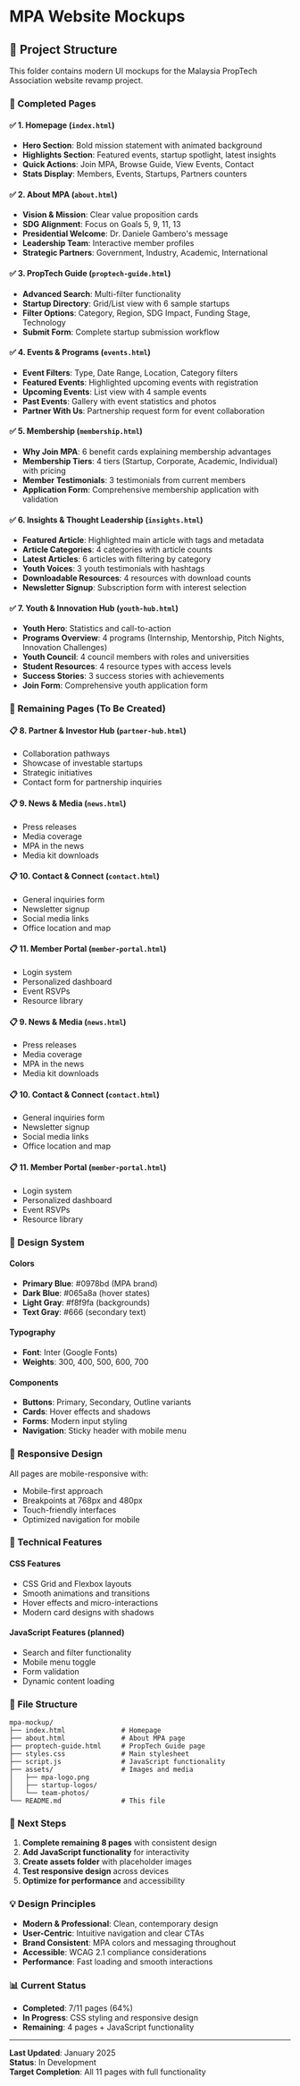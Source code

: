 # MPA Website Mockups

## 📁 Project Structure

This folder contains modern UI mockups for the Malaysia PropTech Association website revamp project.

### 🎯 Completed Pages

#### ✅ 1. Homepage (`index.html`)
- **Hero Section**: Bold mission statement with animated background
- **Highlights Section**: Featured events, startup spotlight, latest insights
- **Quick Actions**: Join MPA, Browse Guide, View Events, Contact
- **Stats Display**: Members, Events, Startups, Partners counters

#### ✅ 2. About MPA (`about.html`)
- **Vision & Mission**: Clear value proposition cards
- **SDG Alignment**: Focus on Goals 5, 9, 11, 13
- **Presidential Welcome**: Dr. Daniele Gambero's message
- **Leadership Team**: Interactive member profiles
- **Strategic Partners**: Government, Industry, Academic, International

#### ✅ 3. PropTech Guide (`proptech-guide.html`)
- **Advanced Search**: Multi-filter functionality
- **Startup Directory**: Grid/List view with 6 sample startups
- **Filter Options**: Category, Region, SDG Impact, Funding Stage, Technology
- **Submit Form**: Complete startup submission workflow

#### ✅ 4. Events & Programs (`events.html`)
- **Event Filters**: Type, Date Range, Location, Category filters
- **Featured Events**: Highlighted upcoming events with registration
- **Upcoming Events**: List view with 4 sample events
- **Past Events**: Gallery with event statistics and photos
- **Partner With Us**: Partnership request form for event collaboration

#### ✅ 5. Membership (`membership.html`)
- **Why Join MPA**: 6 benefit cards explaining membership advantages
- **Membership Tiers**: 4 tiers (Startup, Corporate, Academic, Individual) with pricing
- **Member Testimonials**: 3 testimonials from current members
- **Application Form**: Comprehensive membership application with validation

#### ✅ 6. Insights & Thought Leadership (`insights.html`)
- **Featured Article**: Highlighted main article with tags and metadata
- **Article Categories**: 4 categories with article counts
- **Latest Articles**: 6 articles with filtering by category
- **Youth Voices**: 3 youth testimonials with hashtags
- **Downloadable Resources**: 4 resources with download counts
- **Newsletter Signup**: Subscription form with interest selection

#### ✅ 7. Youth & Innovation Hub (`youth-hub.html`)
- **Youth Hero**: Statistics and call-to-action
- **Programs Overview**: 4 programs (Internship, Mentorship, Pitch Nights, Innovation Challenges)
- **Youth Council**: 4 council members with roles and universities
- **Student Resources**: 4 resource types with access levels
- **Success Stories**: 3 success stories with achievements
- **Join Form**: Comprehensive youth application form

### 🚧 Remaining Pages (To Be Created)

#### 📋 8. Partner & Investor Hub (`partner-hub.html`)
- Collaboration pathways
- Showcase of investable startups
- Strategic initiatives
- Contact form for partnership inquiries

#### 📋 9. News & Media (`news.html`)
- Press releases
- Media coverage
- MPA in the news
- Media kit downloads

#### 📋 10. Contact & Connect (`contact.html`)
- General inquiries form
- Newsletter signup
- Social media links
- Office location and map

#### 📋 11. Member Portal (`member-portal.html`)
- Login system
- Personalized dashboard
- Event RSVPs
- Resource library



#### 📋 9. News & Media (`news.html`)
- Press releases
- Media coverage
- MPA in the news
- Media kit downloads

#### 📋 10. Contact & Connect (`contact.html`)
- General inquiries form
- Newsletter signup
- Social media links
- Office location and map

#### 📋 11. Member Portal (`member-portal.html`)
- Login system
- Personalized dashboard
- Event RSVPs
- Resource library

### 🎨 Design System

#### Colors
- **Primary Blue**: #0978bd (MPA brand)
- **Dark Blue**: #065a8a (hover states)
- **Light Gray**: #f8f9fa (backgrounds)
- **Text Gray**: #666 (secondary text)

#### Typography
- **Font**: Inter (Google Fonts)
- **Weights**: 300, 400, 500, 600, 700

#### Components
- **Buttons**: Primary, Secondary, Outline variants
- **Cards**: Hover effects and shadows
- **Forms**: Modern input styling
- **Navigation**: Sticky header with mobile menu

### 📱 Responsive Design

All pages are mobile-responsive with:
- Mobile-first approach
- Breakpoints at 768px and 480px
- Touch-friendly interfaces
- Optimized navigation for mobile

### 🔧 Technical Features

#### CSS Features
- CSS Grid and Flexbox layouts
- Smooth animations and transitions
- Hover effects and micro-interactions
- Modern card designs with shadows

#### JavaScript Features (planned)
- Search and filter functionality
- Mobile menu toggle
- Form validation
- Dynamic content loading

### 📂 File Structure

```
mpa-mockup/
├── index.html              # Homepage
├── about.html              # About MPA page
├── proptech-guide.html     # PropTech Guide page
├── styles.css              # Main stylesheet
├── script.js               # JavaScript functionality
├── assets/                 # Images and media
│   ├── mpa-logo.png
│   ├── startup-logos/
│   └── team-photos/
└── README.md               # This file
```

### 🚀 Next Steps

1. **Complete remaining 8 pages** with consistent design
2. **Add JavaScript functionality** for interactivity
3. **Create assets folder** with placeholder images
4. **Test responsive design** across devices
5. **Optimize for performance** and accessibility

### 💡 Design Principles

- **Modern & Professional**: Clean, contemporary design
- **User-Centric**: Intuitive navigation and clear CTAs
- **Brand Consistent**: MPA colors and messaging throughout
- **Accessible**: WCAG 2.1 compliance considerations
- **Performance**: Fast loading and smooth interactions

### 📊 Current Status

- **Completed**: 7/11 pages (64%)
- **In Progress**: CSS styling and responsive design
- **Remaining**: 4 pages + JavaScript functionality

---

**Last Updated**: January 2025  
**Status**: In Development  
**Target Completion**: All 11 pages with full functionality
